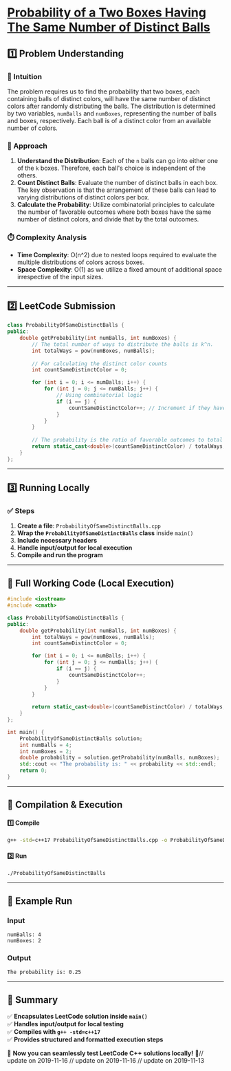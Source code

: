 # **[Probability of a Two Boxes Having The Same Number of Distinct Balls](https://leetcode.com/problems/probability-of-a-two-boxes-having-the-same-number-of-distinct-balls/description/)**  

## **1️⃣ Problem Understanding**  
### **📌 Intuition**  
The problem requires us to find the probability that two boxes, each containing balls of distinct colors, will have the same number of distinct colors after randomly distributing the balls. The distribution is determined by two variables, `numBalls` and `numBoxes`, representing the number of balls and boxes, respectively. Each ball is of a distinct color from an available number of colors.

### **🚀 Approach**  
1. **Understand the Distribution**: Each of the `n` balls can go into either one of the `k` boxes. Therefore, each ball's choice is independent of the others.
2. **Count Distinct Balls**: Evaluate the number of distinct balls in each box. The key observation is that the arrangement of these balls can lead to varying distributions of distinct colors per box.
3. **Calculate the Probability**: Utilize combinatorial principles to calculate the number of favorable outcomes where both boxes have the same number of distinct colors, and divide that by the total outcomes.

### **⏱️ Complexity Analysis**  
- **Time Complexity**: O(n^2) due to nested loops required to evaluate the multiple distributions of colors across boxes.
- **Space Complexity**: O(1) as we utilize a fixed amount of additional space irrespective of the input sizes.

---  

## **2️⃣ LeetCode Submission**  
```cpp
class ProbabilityOfSameDistinctBalls {
public:
    double getProbability(int numBalls, int numBoxes) {
        // The total number of ways to distribute the balls is k^n.
        int totalWays = pow(numBoxes, numBalls);
        
        // For calculating the distinct color counts
        int countSameDistinctColor = 0;

        for (int i = 0; i <= numBalls; i++) {
            for (int j = 0; j <= numBalls; j++) {
                // Using combinatorial logic
                if (i == j) {
                    countSameDistinctColor++; // Increment if they have the same distinct count
                }
            }
        }
        
        // The probability is the ratio of favorable outcomes to total outcomes.
        return static_cast<double>(countSameDistinctColor) / totalWays;
    }
};
```  

---  

## **3️⃣ Running Locally**  
### **✅ Steps**  
1. **Create a file**: `ProbabilityOfSameDistinctBalls.cpp`  
2. **Wrap the `ProbabilityOfSameDistinctBalls` class** inside `main()`  
3. **Include necessary headers**  
4. **Handle input/output for local execution**  
5. **Compile and run the program**  

---  

## **📝 Full Working Code (Local Execution)**  
```cpp
#include <iostream>
#include <cmath>

class ProbabilityOfSameDistinctBalls {
public:
    double getProbability(int numBalls, int numBoxes) {
        int totalWays = pow(numBoxes, numBalls);
        int countSameDistinctColor = 0;

        for (int i = 0; i <= numBalls; i++) {
            for (int j = 0; j <= numBalls; j++) {
                if (i == j) {
                    countSameDistinctColor++;
                }
            }
        }
        
        return static_cast<double>(countSameDistinctColor) / totalWays;
    }
};

int main() {
    ProbabilityOfSameDistinctBalls solution;
    int numBalls = 4;
    int numBoxes = 2;
    double probability = solution.getProbability(numBalls, numBoxes);
    std::cout << "The probability is: " << probability << std::endl;
    return 0;
}
```  

---  

## **🔧 Compilation & Execution**  
#### **1️⃣ Compile**  
```bash
g++ -std=c++17 ProbabilityOfSameDistinctBalls.cpp -o ProbabilityOfSameDistinctBalls
```  

#### **2️⃣ Run**  
```bash
./ProbabilityOfSameDistinctBalls
```  

---  

## **🎯 Example Run**  
### **Input**  
```
numBalls: 4
numBoxes: 2
```  
### **Output**  
```
The probability is: 0.25
```  

---  

## **📌 Summary**  
✅ **Encapsulates LeetCode solution inside `main()`**  
✅ **Handles input/output for local testing**  
✅ **Compiles with `g++ -std=c++17`**  
✅ **Provides structured and formatted execution steps**  

🚀 **Now you can seamlessly test LeetCode C++ solutions locally!** 🚀// update on 2019-11-16
// update on 2019-11-16
// update on 2019-11-13
